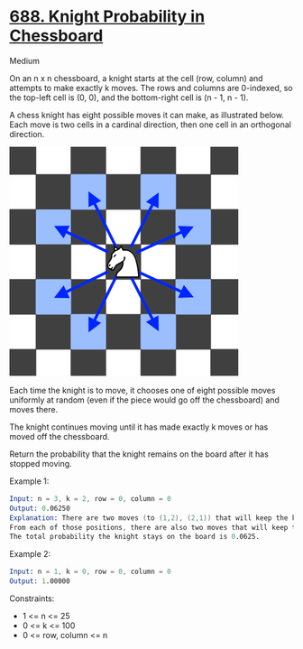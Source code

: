 # [688. Knight Probability in Chessboard](https://leetcode.com/problems/knight-probability-in-chessboard/)

Medium

On an n x n chessboard, a knight starts at the cell (row, column) and attempts to make exactly k moves. The rows and columns are 0-indexed, so the top-left cell is (0, 0), and the bottom-right cell is (n - 1, n - 1).

A chess knight has eight possible moves it can make, as illustrated below. Each move is two cells in a cardinal direction, then one cell in an orthogonal direction.

![img1](1.png)

Each time the knight is to move, it chooses one of eight possible moves uniformly at random (even if the piece would go off the chessboard) and moves there.

The knight continues moving until it has made exactly k moves or has moved off the chessboard.

Return the probability that the knight remains on the board after it has stopped moving.

Example 1:

```s
Input: n = 3, k = 2, row = 0, column = 0
Output: 0.06250
Explanation: There are two moves (to (1,2), (2,1)) that will keep the knight on the board.
From each of those positions, there are also two moves that will keep the knight on the board.
The total probability the knight stays on the board is 0.0625.
```

Example 2:

```s
Input: n = 1, k = 0, row = 0, column = 0
Output: 1.00000
```

Constraints:

- 1 <= n <= 25
- 0 <= k <= 100
- 0 <= row, column <= n

